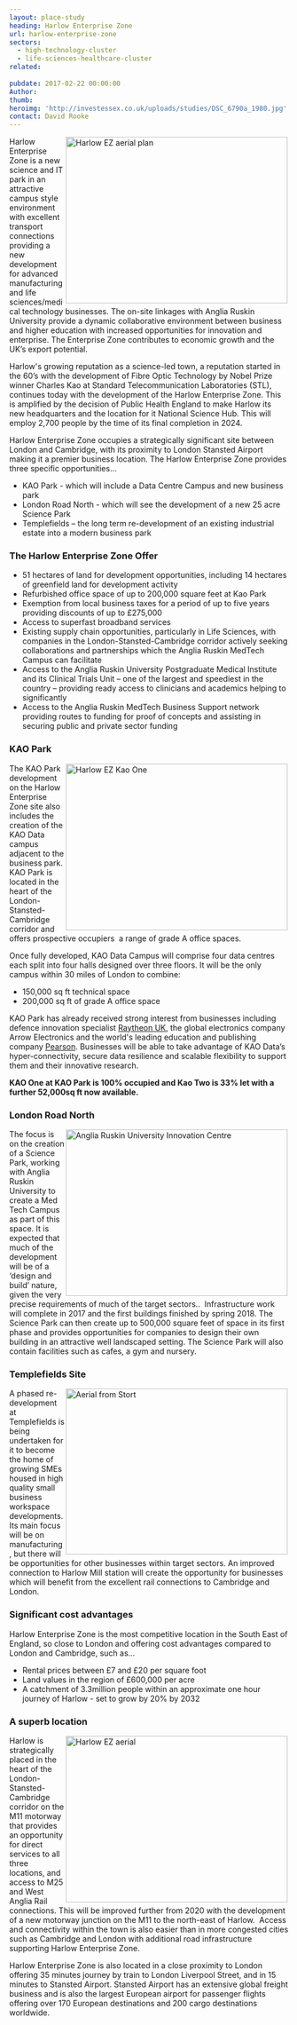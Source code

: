 ```yaml
---
layout: place-study
heading: Harlow Enterprise Zone
url: harlow-enterprise-zone
sectors:
  - high-technology-cluster
  - life-sciences-healthcare-cluster
related:
 
pubdate: 2017-02-22 00:00:00
Author: 
thumb: 
heroimg: 'http://investessex.co.uk/uploads/studies/DSC_6790a_1980.jpg'
contact: David Rooke
---
```

 <p><img alt='Harlow EZ aerial plan' src='http://www.investessex.co.uk/uploads/about/Picture3_400.jpg' style='width: 400px; height: 300px; margin-left: 2px; margin-right: 2px; float: right;'/>Harlow Enterprise Zone is a new science and IT park in an attractive campus style environment with excellent transport connections providing a new development for advanced manufacturing and life sciences/medical technology businesses. The on-site linkages with Anglia Ruskin University provide a dynamic collaborative environment between business and higher education with increased opportunities for innovation and enterprise. The Enterprise Zone contributes to economic growth and the UK’s export potential.</p><p>Harlow's growing reputation as a science-led town, a reputation started in the 60’s with the development of Fibre Optic Technology by Nobel Prize winner Charles Kao at Standard Telecommunication Laboratories (STL), continues today with the development of the Harlow Enterprise Zone. This is amplified by the decision of Public Health England to make Harlow its new headquarters and the location for it National Science Hub. This will employ 2,700 people by the time of its final completion in 2024.</p><p>Harlow Enterprise Zone occupies a strategically significant site between London and Cambridge, with its proximity to London Stansted Airport making it a premier business location. The Harlow Enterprise Zone provides three specific opportunities…</p><ul><li>KAO Park - which will include a Data Centre Campus and new business park</li><li>London Road North - which will see the development of a new 25 acre Science Park</li><li>Templefields – the long term re-development of an existing industrial estate into a modern business park</li></ul><h3>The Harlow Enterprise Zone Offer</h3><ul><li>51 hectares of land for development opportunities, including 14 hectares of greenfield land for development activity</li><li>Refurbished office space of up to 200,000 square feet at Kao Park</li><li>Exemption from local business taxes for a period of up to five years providing discounts of up to £275,000</li><li>Access to superfast broadband services</li><li>Existing supply chain opportunities, particularly in Life Sciences, with companies in the London-Stansted-Cambridge corridor actively seeking collaborations and partnerships which the Anglia Ruskin MedTech Campus can facilitate</li><li>Access to the Anglia Ruskin University Postgraduate Medical Institute and its Clinical Trials Unit – one of the largest and speediest in the country – providing ready access to clinicians and academics helping to significantly</li><li>Access to the Anglia Ruskin MedTech Business Support network providing routes to funding for proof of concepts and assisting in securing public and private sector funding</li></ul><h3>KAO Park</h3><p><img alt='Harlow EZ Kao One' src='http://www.investessex.co.uk/uploads/about/DSC_6775d_400.jpg' style='width: 400px; height: 300px; margin-left: 2px; margin-right: 2px; float: right;'/>The KAO Park development on the Harlow Enterprise Zone site also includes the creation of the KAO Data campus adjacent to the business park. KAO Park is located in the heart of the London-Stansted-Cambridge corridor and offers prospective occupiers  a range of grade A office spaces.</p><p>Once fully developed, KAO Data Campus will comprise four data centres each split into four halls designed over three floors. It will be the only campus within 30 miles of London to combine:</p><ul><li>150,000 sq ft technical space</li><li>200,000 sq ft of grade A office space</li></ul><p>KAO Park has already received strong interest from businesses including defence innovation specialist <a href='http://investessex.co.uk/studies/case-studies/raytheon-company' target='_blank'>Raytheon UK</a>, the global electronics company Arrow Electronics and the world's leading education and publishing company <a href='http://investessex.co.uk/blog/third-multinational-company-relocates-to-kao-park-harlow#.WK1-SNKLSM8' target='_blank'>Pearson</a>. Businesses will be able to take advantage of KAO Data’s hyper-connectivity, secure data resilience and scalable flexibility to support them and their innovative research.</p><p><strong>KAO One at KAO Park is 100% occupied and Kao Two is 33% let with a further 52,000sq ft now available.</strong></p><h3>London Road North</h3><p><img alt='Anglia Ruskin University Innovation Centre' src='http://www.investessex.co.uk/uploads/about/Picture4_400.jpg' style='width: 400px; height: 300px; margin-left: 2px; margin-right: 2px; float: right;'/>The focus is on the creation of a Science Park, working with Anglia Ruskin University to create a Med Tech Campus as part of this space. It is expected that much of the development will be of a ‘design and build’ nature, given the very precise requirements of much of the target sectors..  Infrastructure work will complete in 2017 and the first buildings finished by spring 2018. The Science Park can then create up to 500,000 square feet of space in its first phase and provides opportunities for companies to design their own building in an attractive well landscaped setting. The Science Park will also contain facilities such as cafes, a gym and nursery.</p><h3>Templefields Site</h3><p><img alt='Aerial from Stort' src='http://www.investessex.co.uk/uploads/about/Aerial_from_Stort_-_April_2015_400.jpg' style='width: 400px; height: 299px; margin-left: 2px; margin-right: 2px; float: right;'/>A phased re-development at Templefields is being undertaken for it to become the home of growing SMEs housed in high quality small business workspace developments. Its main focus will be on manufacturing, but there will be opportunities for other businesses within target sectors. An improved connection to Harlow Mill station will create the opportunity for businesses which will benefit from the excellent rail connections to Cambridge and London.</p><h3>Significant cost advantages</h3><p>Harlow Enterprise Zone is the most competitive location in the South East of England, so close to London and offering cost advantages compared to London and Cambridge, such as…</p><ul><li>Rental prices between £7 and £20 per square foot</li><li>Land values in the region of £600,000 per acre</li><li>A catchment of 3.3million people within an approximate one hour journey of Harlow - set to grow by 20% by 2032</li></ul><h3>A superb location</h3><p><img alt='Harlow EZ aerial' src='http://www.investessex.co.uk/uploads/about/Picture2_400.jpg' style='width: 400px; height: 300px; margin-left: 2px; margin-right: 2px; float: right;'/>Harlow is strategically placed in the heart of the London-Stansted-Cambridge corridor on the M11 motorway that provides an opportunity for direct services to all three locations, and access to M25 and West Anglia Rail connections. This will be improved further from 2020 with the development of a new motorway junction on the M11 to the north-east of Harlow.  Access and connectivity within the town is also easier than in more congested cities such as Cambridge and London with additional road infrastructure supporting Harlow Enterprise Zone.</p><p>Harlow Enterprise Zone is also located in a close proximity to London offering 35 minutes journey by train to London Liverpool Street, and in 15 minutes to Stansted Airport. Stansted Airport has an extensive global freight business and is also the largest European airport for passenger flights offering over 170 European destinations and 200 cargo destinations worldwide. </p> 